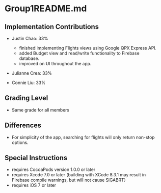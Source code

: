 # Group1README.md

## Implementation Contributions  
- Justin Chao: 33%     
    * finished implementing Flights views using Google QPX Express API.
    * added Budget view and read/write functionality to Firebase database.
    * improved on UI throughout the app.


- Julianne Crea: 33% 


- Connie Liu: 33% 
    

## Grading Level   
- Same grade for all members  


## Differences  
- For simplicity of the app, searching for flights will only return non-stop options.



## Special Instructions   
- requires CocoaPods version 1.0.0 or later
- requires Xcode 7.0 or later (building with XCode 8.3.1 may result in Firebase
  compile warnings, but will not cause SIGABRT)
- requires iOS 7 or later
